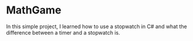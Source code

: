 # MathGame

In this simple project, I learned how to use a stopwatch in C# and what the difference between a timer and a stopwatch is.
